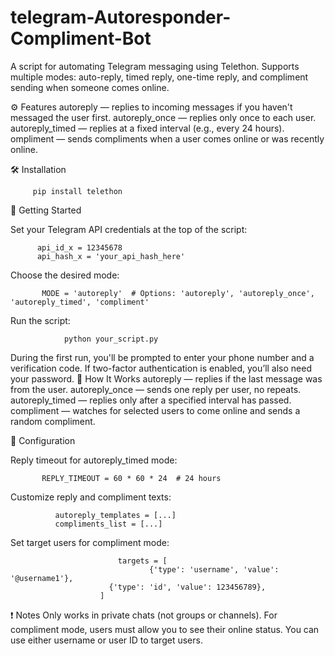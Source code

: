 # telegram-Autoresponder-Compliment-Bot
A script for automating Telegram messaging using Telethon. Supports multiple modes: auto-reply, timed reply, one-time reply, and compliment sending when someone comes online.

⚙️ Features
autoreply — replies to incoming messages if you haven't messaged the user first.
autoreply_once — replies only once to each user.
autoreply_timed — replies at a fixed interval (e.g., every 24 hours).
ompliment — sends compliments when a user comes online or was recently online.

🛠 Installation

         pip install telethon

🚀 Getting Started

Set your Telegram API credentials at the top of the script:

          api_id_x = 12345678
          api_hash_x = 'your_api_hash_here'
 
 Choose the desired mode:

           MODE = 'autoreply'  # Options: 'autoreply', 'autoreply_once', 'autoreply_timed', 'compliment'

Run the script:
                           
                python your_script.py

During the first run, you'll be prompted to enter your phone number and a verification code. If two-factor authentication is enabled, you’ll also need your password.
🧠 How It Works
autoreply — replies if the last message was from the user.
autoreply_once — sends one reply per user, no repeats.
autoreply_timed — replies only after a specified interval has passed.
compliment — watches for selected users to come online and sends a random compliment.

🔧 Configuration

Reply timeout for autoreply_timed mode:

           REPLY_TIMEOUT = 60 * 60 * 24  # 24 hours

Customize reply and compliment texts:

              autoreply_templates = [...]
              compliments_list = [...]

Set target users for compliment mode:

                            targets = [
                                   {'type': 'username', 'value': '@username1'},
                          {'type': 'id', 'value': 123456789},
                        ]

❗ Notes
Only works in private chats (not groups or channels).
For compliment mode, users must allow you to see their online status.
You can use either username or user ID to target users.
